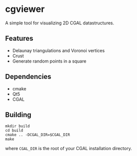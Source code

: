 # cgviewer

A simple tool for visualizing 2D CGAL datastructures.

## Features

- Delaunay triangulations and Voronoi vertices
- Crust
- Generate random points in a square

## Dependencies

- cmake
- Qt5
- CGAL

## Building
```
mkdir build
cd build
cmake .. -DCGAL_DIR=$CGAL_DIR
make
```

where `CGAL_DIR` is the root of your CGAL installation directory.
